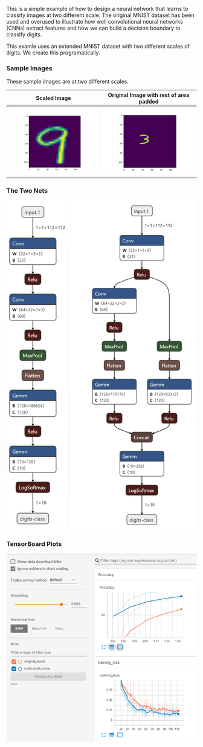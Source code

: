 
This is a simple example of how to design a neural network that learns to classify images at two different scale. The original MNIST dataset has been used and overused to illustrate how well convolutional neural networks (CNNs) extract features and how we can build a decision boundary to classify digits. 

This examle uses an extended MNIST dataset with two different scales of digits. We create this programatically.

### Sample Images
These sample images are at two different scales.

| Scaled Image                                              | Original Image with rest of area padded                   |
| ----------------------------------------------------------|---------------------------------------------------------- |
|![mnist images](./assets/Figure_1.png "Image") | ![mnist images](./assets/Figure_2.png "Image")|


### The Two Nets
![mnist images](./assets/combined-nets.png "Image")


### TensorBoard Plots
![mnist images](./assets/TB-test-accuracy-loss.PNG "Image")
